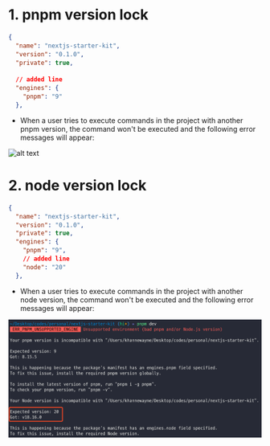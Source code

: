 # 1. pnpm version lock

```json
{
  "name": "nextjs-starter-kit",
  "version": "0.1.0",
  "private": true,

  // added line
  "engines": {
    "pnpm": "9"
  },
```
- When a user tries to execute commands in the project with another pnpm version, the command won't be executed and the following error messages will appear:

![alt text](<images/env/1.pnpm version lock.png>)

# 2. node version lock

```json
{
  "name": "nextjs-starter-kit",
  "version": "0.1.0",
  "private": true,
  "engines": {
    "pnpm": "9",
    // added line
    "node": "20"
  },
```
- When a user tries to execute commands in the project with another node version, the command won't be executed and the following error messages will appear:

![alt text](<images/env/2.node version lock.png>)